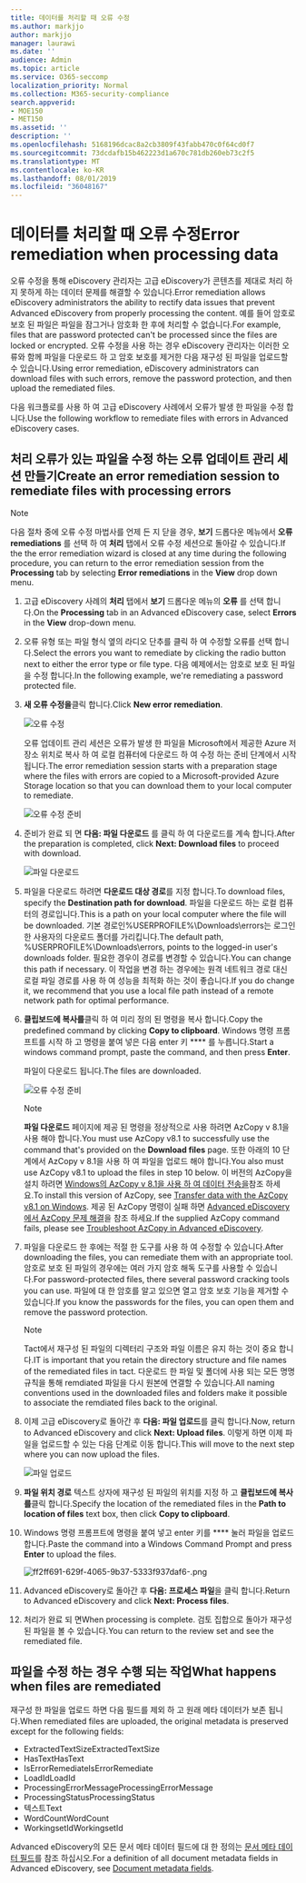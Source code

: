 ```yaml
---
title: 데이터를 처리할 때 오류 수정
ms.author: markjjo
author: markjjo
manager: laurawi
ms.date: ''
audience: Admin
ms.topic: article
ms.service: O365-seccomp
localization_priority: Normal
ms.collection: M365-security-compliance
search.appverid:
- MOE150
- MET150
ms.assetid: ''
description: ''
ms.openlocfilehash: 5168196dcac8a2cb3809f43fabb470c0f64cd0f7
ms.sourcegitcommit: 73dcdafb15b462223d1a670c781db260eb73c2f5
ms.translationtype: MT
ms.contentlocale: ko-KR
ms.lasthandoff: 08/01/2019
ms.locfileid: "36048167"
---
```

# <a name="error-remediation-when-processing-data"></a><span data-ttu-id="19583-102">데이터를 처리할 때 오류 수정</span><span class="sxs-lookup"><span data-stu-id="19583-102">Error remediation when processing data</span></span>

<span data-ttu-id="19583-103">오류 수정을 통해 eDiscovery 관리자는 고급 eDiscovery가 콘텐츠를 제대로 처리 하지 못하게 하는 데이터 문제를 해결할 수 있습니다.</span><span class="sxs-lookup"><span data-stu-id="19583-103">Error remediation allows eDiscovery administrators the ability to rectify data issues that prevent Advanced eDiscovery from properly processing the content.</span></span> <span data-ttu-id="19583-104">예를 들어 암호로 보호 된 파일은 파일을 잠그거나 암호화 한 후에 처리할 수 없습니다.</span><span class="sxs-lookup"><span data-stu-id="19583-104">For example, files that are password protected can't be processed since the files are locked or encrypted.</span></span> <span data-ttu-id="19583-105">오류 수정을 사용 하는 경우 eDiscovery 관리자는 이러한 오류와 함께 파일을 다운로드 하 고 암호 보호를 제거한 다음 재구성 된 파일을 업로드할 수 있습니다.</span><span class="sxs-lookup"><span data-stu-id="19583-105">Using error remediation, eDiscovery administrators can download files with such errors, remove the password protection, and then upload the remediated files.</span></span>

<span data-ttu-id="19583-106">다음 워크플로를 사용 하 여 고급 eDiscovery 사례에서 오류가 발생 한 파일을 수정 합니다.</span><span class="sxs-lookup"><span data-stu-id="19583-106">Use the following workflow to remediate files with errors in Advanced eDiscovery cases.</span></span>

## <a name="create-an-error-remediation-session-to-remediate-files-with-processing-errors"></a><span data-ttu-id="19583-107">처리 오류가 있는 파일을 수정 하는 오류 업데이트 관리 세션 만들기</span><span class="sxs-lookup"><span data-stu-id="19583-107">Create an error remediation session to remediate files with processing errors</span></span>

>[!NOTE]
><span data-ttu-id="19583-108">다음 절차 중에 오류 수정 마법사를 언제 든 지 닫을 경우, **보기** 드롭다운 메뉴에서 **오류 remediations** 를 선택 하 여 **처리** 탭에서 오류 수정 세션으로 돌아갈 수 있습니다.</span><span class="sxs-lookup"><span data-stu-id="19583-108">If the the error remediation wizard is closed at any time during the following procedure, you can return to the error remediation session from the **Processing** tab by selecting **Error remediations** in the **View** drop down menu.</span></span>

1. <span data-ttu-id="19583-109">고급 eDiscovery 사례의 **처리** 탭에서 **보기** 드롭다운 메뉴의 **오류** 를 선택 합니다.</span><span class="sxs-lookup"><span data-stu-id="19583-109">On the **Processing** tab in an Advanced eDiscovery case, select **Errors** in the **View** drop-down menu.</span></span>

2. <span data-ttu-id="19583-110">오류 유형 또는 파일 형식 옆의 라디오 단추를 클릭 하 여 수정할 오류를 선택 합니다.</span><span class="sxs-lookup"><span data-stu-id="19583-110">Select the errors you want to remediate by clicking the radio button next to either the error type or file type.</span></span>  <span data-ttu-id="19583-111">다음 예제에서는 암호로 보호 된 파일을 수정 합니다.</span><span class="sxs-lookup"><span data-stu-id="19583-111">In the following example, we're remediating a password protected file.</span></span>

3. <span data-ttu-id="19583-112">**새 오류 수정을**클릭 합니다.</span><span class="sxs-lookup"><span data-stu-id="19583-112">Click **New error remediation**.</span></span>

    ![오류 수정](../media/8c2faf1a-834b-44fc-b418-6a18aed8b81a.png)

    <span data-ttu-id="19583-114">오류 업데이트 관리 세션은 오류가 발생 한 파일을 Microsoft에서 제공한 Azure 저장소 위치로 복사 하 여 로컬 컴퓨터에 다운로드 하 여 수정 하는 준비 단계에서 시작 됩니다.</span><span class="sxs-lookup"><span data-stu-id="19583-114">The error remediation session starts with a preparation stage where the files with errors are copied to a Microsoft-provided Azure Storage location so that you can download them to your local computer to remediate.</span></span>

    ![오류 수정 준비](../media/390572ec-7012-47c4-a6b6-4cbb5649e8a8.png)

4. <span data-ttu-id="19583-116">준비가 완료 되 면 **다음: 파일 다운로드** 를 클릭 하 여 다운로드를 계속 합니다.</span><span class="sxs-lookup"><span data-stu-id="19583-116">After the preparation is completed, click **Next: Download files** to proceed with download.</span></span>

    ![파일 다운로드](../media/6ac04b09-8e13-414a-9e24-7c75ba586363.png)

5. <span data-ttu-id="19583-118">파일을 다운로드 하려면 **다운로드 대상 경로**를 지정 합니다.</span><span class="sxs-lookup"><span data-stu-id="19583-118">To download files, specify the **Destination path for download**.</span></span> <span data-ttu-id="19583-119">파일을 다운로드 하는 로컬 컴퓨터의 경로입니다.</span><span class="sxs-lookup"><span data-stu-id="19583-119">This is a path on your local computer where the file will be downloaded.</span></span>  <span data-ttu-id="19583-120">기본 경로인%USERPROFILE%\Downloads\errors는 로그인 한 사용자의 다운로드 폴더를 가리킵니다.</span><span class="sxs-lookup"><span data-stu-id="19583-120">The default path, %USERPROFILE%\Downloads\errors, points to the logged-in user's downloads folder.</span></span> <span data-ttu-id="19583-121">필요한 경우이 경로를 변경할 수 있습니다.</span><span class="sxs-lookup"><span data-stu-id="19583-121">You can change this path if necessary.</span></span> <span data-ttu-id="19583-122">이 작업을 변경 하는 경우에는 원격 네트워크 경로 대신 로컬 파일 경로를 사용 하 여 성능을 최적화 하는 것이 좋습니다.</span><span class="sxs-lookup"><span data-stu-id="19583-122">If you do change it, we recommend that you use a local file path instead of a remote network path for optimal performance.</span></span>

6. <span data-ttu-id="19583-123">**클립보드에 복사를**클릭 하 여 미리 정의 된 명령을 복사 합니다.</span><span class="sxs-lookup"><span data-stu-id="19583-123">Copy the predefined command by clicking **Copy to clipboard**.</span></span> <span data-ttu-id="19583-124">Windows 명령 프롬프트를 시작 하 고 명령을 붙여 넣은 다음 enter 키 \*\*\*\* 를 누릅니다.</span><span class="sxs-lookup"><span data-stu-id="19583-124">Start a windows command prompt, paste the command, and then press **Enter**.</span></span>  

    <span data-ttu-id="19583-125">파일이 다운로드 됩니다.</span><span class="sxs-lookup"><span data-stu-id="19583-125">The files are downloaded.</span></span>

    ![오류 수정 준비](../media/f364ab4d-31c5-4375-b69f-650f694a2f69.png)

    > [!NOTE]
    > <span data-ttu-id="19583-127">**파일 다운로드** 페이지에 제공 된 명령을 정상적으로 사용 하려면 AzCopy v 8.1을 사용 해야 합니다.</span><span class="sxs-lookup"><span data-stu-id="19583-127">You must use AzCopy v8.1 to successfully use the command that's provided on the **Download files** page.</span></span> <span data-ttu-id="19583-128">또한 아래의 10 단계에서 AzCopy v 8.1을 사용 하 여 파일을 업로드 해야 합니다.</span><span class="sxs-lookup"><span data-stu-id="19583-128">You also must use AzCopy v8.1 to upload the files in step 10 below.</span></span> <span data-ttu-id="19583-129">이 버전의 AzCopy을 설치 하려면 [Windows의 AzCopy v 8.1을 사용 하 여 데이터 전송을](https://docs.microsoft.com/previous-versions/azure/storage/storage-use-azcopy)참조 하세요.</span><span class="sxs-lookup"><span data-stu-id="19583-129">To install this version of AzCopy, see [Transfer data with the AzCopy v8.1 on Windows](https://docs.microsoft.com/previous-versions/azure/storage/storage-use-azcopy).</span></span> <span data-ttu-id="19583-130">제공 된 AzCopy 명령이 실패 하면 [Advanced eDiscovery에서 AzCopy 문제 해결](troubleshooting-azcopy.md)을 참조 하세요.</span><span class="sxs-lookup"><span data-stu-id="19583-130">If the supplied AzCopy command fails, please see [Troubleshoot AzCopy in Advanced eDiscovery](troubleshooting-azcopy.md).</span></span>

7. <span data-ttu-id="19583-131">파일을 다운로드 한 후에는 적절 한 도구를 사용 하 여 수정할 수 있습니다.</span><span class="sxs-lookup"><span data-stu-id="19583-131">After downloading the files, you can remediate them with an appropriate tool.</span></span> <span data-ttu-id="19583-132">암호로 보호 된 파일의 경우에는 여러 가지 암호 해독 도구를 사용할 수 있습니다.</span><span class="sxs-lookup"><span data-stu-id="19583-132">For password-protected files, there several password cracking tools you can use.</span></span> <span data-ttu-id="19583-133">파일에 대 한 암호를 알고 있으면 열고 암호 보호 기능을 제거할 수 있습니다.</span><span class="sxs-lookup"><span data-stu-id="19583-133">If you know the passwords for the files, you can open them and remove the password protection.</span></span>
    > [!NOTE]
    > <span data-ttu-id="19583-134">Tact에서 재구성 된 파일의 디렉터리 구조와 파일 이름은 유지 하는 것이 중요 합니다.</span><span class="sxs-lookup"><span data-stu-id="19583-134">IT is important that you retain the directory structure and file names of the remediated files in tact.</span></span>  <span data-ttu-id="19583-135">다운로드 한 파일 및 폴더에 사용 되는 모든 명명 규칙을 통해 remdiated 파일을 다시 원본에 연결할 수 있습니다.</span><span class="sxs-lookup"><span data-stu-id="19583-135">All naming conventions used in the downloaded files and folders make it possible to associate the remdiated files back to the original.</span></span>

8. <span data-ttu-id="19583-136">이제 고급 eDiscovery로 돌아간 후 **다음: 파일 업로드**를 클릭 합니다.</span><span class="sxs-lookup"><span data-stu-id="19583-136">Now, return to Advanced eDiscovery and click **Next: Upload files**.</span></span>  <span data-ttu-id="19583-137">이렇게 하면 이제 파일을 업로드할 수 있는 다음 단계로 이동 합니다.</span><span class="sxs-lookup"><span data-stu-id="19583-137">This will move to the next step where you can now upload the files.</span></span>

    ![파일 업로드](../media/af3d8617-1bab-4ecd-8de0-22e53acba240.png)

9. <span data-ttu-id="19583-139">**파일 위치 경로** 텍스트 상자에 재구성 된 파일의 위치를 지정 하 고 **클립보드에 복사를**클릭 합니다.</span><span class="sxs-lookup"><span data-stu-id="19583-139">Specify the location of the remediated files in the **Path to location of files** text box, then click **Copy to clipboard**.</span></span>

10. <span data-ttu-id="19583-140">Windows 명령 프롬프트에 명령을 붙여 넣고 enter 키를 \*\*\*\* 눌러 파일을 업로드 합니다.</span><span class="sxs-lookup"><span data-stu-id="19583-140">Paste the command into a Windows Command Prompt and press **Enter** to upload the files.</span></span>

    ![ff2ff691-629f-4065-9b37-5333f937daf6-.png](../media/ff2ff691-629f-4065-9b37-5333f937daf6.png)

11. <span data-ttu-id="19583-142">Advanced eDiscovery로 돌아간 후 **다음: 프로세스 파일**을 클릭 합니다.</span><span class="sxs-lookup"><span data-stu-id="19583-142">Return to Advanced eDiscovery and click **Next: Process files**.</span></span>

12. <span data-ttu-id="19583-143">처리가 완료 되 면</span><span class="sxs-lookup"><span data-stu-id="19583-143">When processing is complete.</span></span>  <span data-ttu-id="19583-144">검토 집합으로 돌아가 재구성 된 파일을 볼 수 있습니다.</span><span class="sxs-lookup"><span data-stu-id="19583-144">You can return to the review set and see the remediated file.</span></span>

## <a name="what-happens-when-files-are-remediated"></a><span data-ttu-id="19583-145">파일을 수정 하는 경우 수행 되는 작업</span><span class="sxs-lookup"><span data-stu-id="19583-145">What happens when files are remediated</span></span>

<span data-ttu-id="19583-146">재구성 한 파일을 업로드 하면 다음 필드를 제외 하 고 원래 메타 데이터가 보존 됩니다.</span><span class="sxs-lookup"><span data-stu-id="19583-146">When remediated files are uploaded, the original metadata is preserved except for the following fields:</span></span> 

- <span data-ttu-id="19583-147">ExtractedTextSize</span><span class="sxs-lookup"><span data-stu-id="19583-147">ExtractedTextSize</span></span>
- <span data-ttu-id="19583-148">HasText</span><span class="sxs-lookup"><span data-stu-id="19583-148">HasText</span></span>
- <span data-ttu-id="19583-149">IsErrorRemediate</span><span class="sxs-lookup"><span data-stu-id="19583-149">IsErrorRemediate</span></span>
- <span data-ttu-id="19583-150">LoadId</span><span class="sxs-lookup"><span data-stu-id="19583-150">LoadId</span></span>
- <span data-ttu-id="19583-151">ProcessingErrorMessage</span><span class="sxs-lookup"><span data-stu-id="19583-151">ProcessingErrorMessage</span></span>
- <span data-ttu-id="19583-152">ProcessingStatus</span><span class="sxs-lookup"><span data-stu-id="19583-152">ProcessingStatus</span></span>
- <span data-ttu-id="19583-153">텍스트</span><span class="sxs-lookup"><span data-stu-id="19583-153">Text</span></span>
- <span data-ttu-id="19583-154">WordCount</span><span class="sxs-lookup"><span data-stu-id="19583-154">WordCount</span></span>
- <span data-ttu-id="19583-155">WorkingsetId</span><span class="sxs-lookup"><span data-stu-id="19583-155">WorkingsetId</span></span>

<span data-ttu-id="19583-156">Advanced eDiscovery의 모든 문서 메타 데이터 필드에 대 한 정의는 [문서 메타 데이터 필드](document-metadata-fields.md)를 참조 하십시오.</span><span class="sxs-lookup"><span data-stu-id="19583-156">For a definition of all document metadata fields in Advanced eDiscovery, see [Document metadata fields](document-metadata-fields.md).</span></span>
